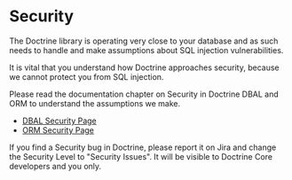 Security
========

The Doctrine library is operating very close to your database and as such needs
to handle and make assumptions about SQL injection vulnerabilities.

It is vital that you understand how Doctrine approaches security, because
we cannot protect you from SQL injection.

Please read the documentation chapter on Security in Doctrine DBAL and ORM to
understand the assumptions we make.

- [DBAL Security Page](https://www.doctrine-project.org/projects/doctrine-dbal/en/latest/reference/security.html)
- [ORM Security Page](https://www.doctrine-project.org/projects/doctrine-orm/en/latest/reference/security.html)

If you find a Security bug in Doctrine, please report it on Jira and change the
Security Level to "Security Issues". It will be visible to Doctrine Core
developers and you only.
